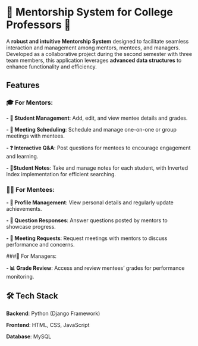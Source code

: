 # 🌟 Mentorship System for College Professors 🌟

A **robust and intuitive Mentorship System** designed to facilitate seamless interaction and management among mentors, mentees, and managers. Developed as a collaborative project during the second semester with three team members, this application leverages **advanced data structures** to enhance functionality and efficiency.

## Features

### 🎓 For Mentors:

**- 👥 Student Management**: Add, edit, and view mentee details and grades.

**- 📅 Meeting Scheduling**: Schedule and manage one-on-one or group meetings with mentees.

**- ❓ Interactive Q&A**: Post questions for mentees to encourage engagement and learning.

**- 📝Student Notes**: Take and manage notes for each student, with Inverted Index implementation for efficient searching.

### 🧑‍🎓 For Mentees:

**- 👤 Profile Management**: View personal details and regularly update achievements.

**- 💬 Question Responses**: Answer questions posted by mentors to showcase progress.

**- 🤝 Meeting Requests**: Request meetings with mentors to discuss performance and concerns.

###🏅 For Managers:

**- 📊 Grade Review**: Access and review mentees’ grades for performance monitoring.

## 🛠️ Tech Stack

**Backend**: Python (Django Framework)

**Frontend**: HTML, CSS, JavaScript

**Database**: MySQL




